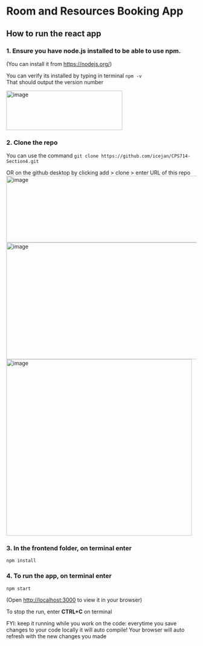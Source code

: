 # Room and Resources Booking App
## How to run the react app
### 1. Ensure you have node.js installed to be able to use npm. 
   (You can install it from https://nodejs.org/)
   
   You can verify its installed by typing in terminal `npm -v` <br>
   That should output the version number
   
   <img width="307" height="104" alt="image" src="https://github.com/user-attachments/assets/ba975bc9-6b9d-4326-b8aa-e8ae2482e9de" /><br>

### 2. Clone the repo

  You can use the command 
  `git clone https://github.com/icejan/CPS714-Section4.git`

  OR on the github desktop by clicking add > clone > enter URL of this repo
  <img width="567" height="176" alt="image" src="https://github.com/user-attachments/assets/e1364fad-1623-4e50-b5ae-f6e88b54d3f7" /><br>
  <img width="509" height="308" alt="image" src="https://github.com/user-attachments/assets/58c94a8a-c7fc-40ab-a590-f7e65942c968" /><br>
  <img width="491" height="466" alt="image" src="https://github.com/user-attachments/assets/fe978311-5fa1-4af6-8ee1-1eda6dd42376" /><br>

### 3. In the frontend folder, on terminal enter
`npm install `
  
### 4. To run the app, on terminal enter
   `npm start ` 

   
  (Open [http://localhost:3000](http://localhost:3000) to view it in your browser) <br>

  To stop the run, enter **CTRL+C** on terminal
  
   FYI: keep it running while you work on the code: everytime you save changes to your code locally it will auto compile! Your browser will auto refresh with the new changes you made
